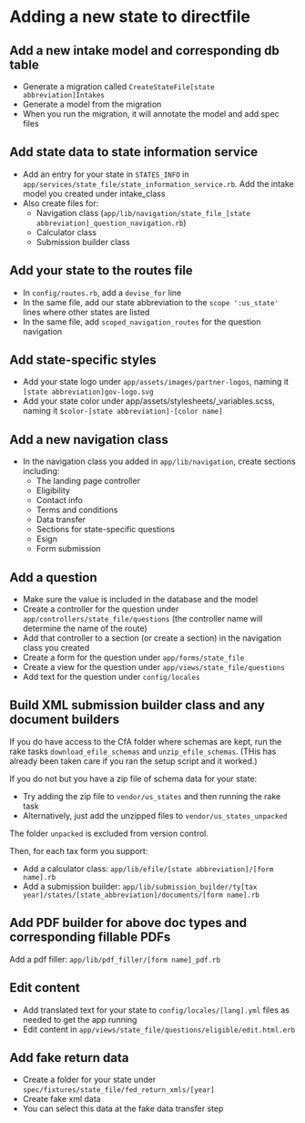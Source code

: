# Adding a new state to directfile

## Add a new intake model and corresponding db table
- Generate a migration called `CreateStateFile[state abbreviation]Intakes`
- Generate a model from the migration
- When you run the migration, it will annotate the model and add spec files

## Add state data to state information service
- Add an entry for your state in `STATES_INFO` in `app/services/state_file/state_information_service.rb`. Add the intake model you created under intake_class
- Also create files for:
  - Navigation class (`app/lib/navigation/state_file_[state abbreviation]_question_navigation.rb`)
  - Calculator class
  - Submission builder class

## Add your state to the routes file
- In `config/routes.rb`, add a `devise_for` line
- In the same file, add our state abbreviation to the `scope ':us_state'` lines where other states are listed
- In the same file, add `scoped_navigation_routes` for the question navigation

## Add state-specific styles
- Add your state logo under `app/assets/images/partner-logos`, naming it `[state abbreviation]gov-logo.svg`
- Add your state color under app/assets/stylesheets/_variables.scss, naming it `$color-[state abbreviation]-[color name]`

## Add a new navigation class
- In the navigation class you added in `app/lib/navigation`, create sections including:
  - The landing page controller
  - Eligibility
  - Contact info
  - Terms and conditions
  - Data transfer
  - Sections for state-specific questions
  - Esign
  - Form submission

## Add a question
- Make sure the value is included in the database and the model
- Create a controller for the question under `app/controllers/state_file/questions` (the controller name will determine the name of the route)
- Add that controller to a section (or create a section) in the navigation class you created
- Create a form for the question under `app/forms/state_file`
- Create a view for the question under `app/views/state_file/questions`
- Add text for the question under `config/locales`

## Build XML submission builder class and any document builders
If you do have access to the CfA folder where schemas are kept, run the rake tasks `download_efile_schemas` and `unzip_efile_schemas`. (THis has already been taken care if you ran the setup script and it worked.)

If you do not but you have a zip file of schema data for your state:
- Try adding the zip file to `vendor/us_states` and then running the rake task
- Alternatively, just add the unzipped files to `vendor/us_states_unpacked`

The folder `unpacked` is excluded from version control.

Then, for each tax form you support:
- Add a calculator class: `app/lib/efile/[state abbreviation]/[form name].rb`
- Add a submission builder: `app/lib/submission_builder/ty[tax year]/states/[state_abbreviation]/documents/[form name].rb`

## Add PDF builder for above doc types and corresponding fillable PDFs
Add a pdf filler: `app/lib/pdf_filler/[form name]_pdf.rb`

## Edit content
- Add translated text for your state to `config/locales/[lang].yml` files as needed to get the app running
- Edit content in `app/views/state_file/questions/eligible/edit.html.erb`

## Add fake return data
- Create a folder for your state under `spec/fixtures/state_file/fed_return_xmls/[year]`
- Create fake xml data
- You can select this data at the fake data transfer step
